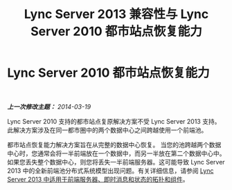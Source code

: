 ﻿---
title: Lync Server 2013 兼容性与 Lync Server 2010 都市站点恢复能力
TOCTitle: Lync Server 2010 都市站点恢复能力
ms:assetid: 18673ff6-b664-4a57-a89b-cbda8b129e6a
ms:mtpsurl: https://technet.microsoft.com/zh-cn/library/JJ204715(v=OCS.15)
ms:contentKeyID: 49312130
ms.date: 05/19/2016
mtps_version: v=OCS.15
ms.translationtype: HT
---

# Lync Server 2010 都市站点恢复能力

 

_**上一次修改主题：** 2014-03-19_

Lync Server 2010 支持的都市站点复原解决方案不受 Lync Server 2013 支持。此解决方案涉及在同一都市圈中的两个数据中心之间跨越使用一个前端池。

都市站点恢复能力解决方案旨在从完整的数据中心恢复。 当您的池跨越两个数据中心时，您通常会将一半前端放在一个数据中，而另一半放在第二个数据中心中。如果您丢失整个数据中心，则您将丢失一半前端服务器。这可能导致 Lync Server 2013 中的全新前端池分布式系统模型出现问题。有关详细信息，请参阅 [Lync Server 2013 中适用于前端服务器、即时消息和状态的拓扑和组件](lync-server-2013-topologies-and-components-for-front-end-servers-instant-messaging-and-presence.md)。

